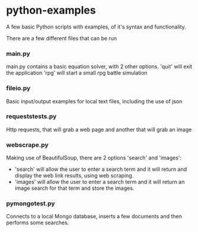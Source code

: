 # python-examples

A few basic Python scripts with examples, of it's syntax and functionality.

There are a few different files that can be run

### main.py
main.py contains a basic equation solver, with 2 other options.
'quit' will exit the application
'rpg' will start a small rpg battle simulation

### fileio.py
Basic input/output examples for local text files, including the use of json

### requeststests.py
Http requests, that will grab a web page and another that will grab an image

### webscrape.py
Making use of BeautifulSoup, there are 2 options 'search' and 'images':
- 'search' will allow the user to enter a search term and it will return and display the web link results, using web scraping.
- 'images' will allow the user to enter a search term and it will return an image search for that term and store the images.

### pymongotest.py
Connects to a local Mongo database, inserts a few documents and then performs some searches.